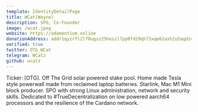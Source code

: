 ```yaml
---
template: IdentityDetailPage
title: WCat(Wayne)
description: SPO, Co-Founder
image: /wcat.jpeg
website: https://adamantium.online
donationAddress: addr1qyzrfl2lf0ugsz25heszl7pp0fd29qh73xqe62axh2u5agdsvcnspa6ljktrhpxj2rfjv09xyxppd9lvg0mkzk3cj7gs3qxxwx
verified: true
twitter: OTG_WCat
telegram: WCatz
github: wcatz
---
```


Ticker: [OTG]. Off The Grid solar powered stake pool. Home made Tesla style powerwall made from reclaimed laptop batteries. Starlink, Mac M1 Mini block producer. SPO with strong Linux administration, network and security skills. Dedicated to #TrueDecentralization on low powered aarch64 processors and the resilience of the Cardano network.